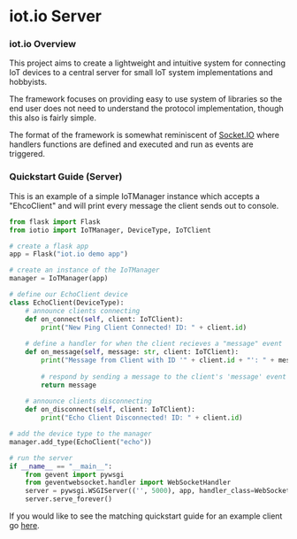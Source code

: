 # iot.io Server
### iot.io Overview
This project aims to create a lightweight and intuitive system for connecting
IoT devices to a central server for small IoT system implementations and hobbyists.

The framework focuses on providing easy to use system of libraries so the end user does
not need to understand the protocol implementation, though this also is fairly simple.

The format of the framework is somewhat reminiscent of [Socket.IO](https://socket.io/) 
where handlers functions are defined and executed and run as events are triggered.


### Quickstart Guide (Server)
This is an example of a simple IoTManager instance which accepts a "EhcoClient"
and will print every message the client sends out to console.

```python
from flask import Flask
from iotio import IoTManager, DeviceType, IoTClient

# create a flask app
app = Flask("iot.io demo app")

# create an instance of the IoTManager
manager = IoTManager(app)

# define our EchoClient device
class EchoClient(DeviceType):
    # announce clients connecting
    def on_connect(self, client: IoTClient):
        print("New Ping Client Connected! ID: " + client.id)
    
    # define a handler for when the client recieves a "message" event
    def on_message(self, message: str, client: IoTClient):
        print("Message from Client with ID '" + client.id + "': " + message)
        
        # respond by sending a message to the client's 'message' event handler
        return message
    
    # announce clients disconnecting
    def on_disconnect(self, client: IoTClient):
        print("Echo Client Disconnected! ID: " + client.id)

# add the device type to the manager
manager.add_type(EchoClient("echo"))

# run the server
if __name__ == "__main__":
    from gevent import pywsgi
    from geventwebsocket.handler import WebSocketHandler
    server = pywsgi.WSGIServer(('', 5000), app, handler_class=WebSocketHandler)
    server.serve_forever()
```

If you would like to see the matching quickstart guide for an example
client go [here](https://github.com/dylancrockett/iot.io-client).

